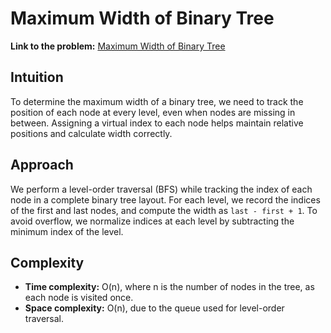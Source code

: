 # Maximum Width of Binary Tree

**Link to the problem:** [Maximum Width of Binary Tree](https://leetcode.com/problems/maximum-width-of-binary-tree/description/)

## Intuition
To determine the maximum width of a binary tree, we need to track the position of each node at every level, even when nodes are missing in between. Assigning a virtual index to each node helps maintain relative positions and calculate width correctly.

## Approach
We perform a level-order traversal (BFS) while tracking the index of each node in a complete binary tree layout. For each level, we record the indices of the first and last nodes, and compute the width as `last - first + 1`. To avoid overflow, we normalize indices at each level by subtracting the minimum index of the level.

## Complexity
- **Time complexity:** O(n), where n is the number of nodes in the tree, as each node is visited once.
- **Space complexity:** O(n), due to the queue used for level-order traversal.
